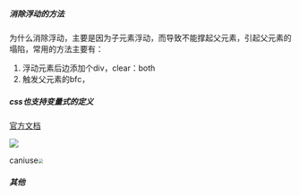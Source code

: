 ##### 消除浮动的方法

​		为什么消除浮动，主要是因为子元素浮动，而导致不能撑起父元素，引起父元素的塌陷，常用的方法主要有：

1. 浮动元素后边添加个div，clear：both
2. 触发父元素的bfc，

##### css也支持变量式的定义

[官方文档](https://developer.mozilla.org/zh-CN/docs/Web/CSS/var#Browser_compatibility)

![](https://tva1.sinaimg.cn/large/007S8ZIlgy1gfve5pgbzoj30ys0lemzn.jpg)

caniuse<img src="https://tva1.sinaimg.cn/large/007S8ZIlgy1gfve8fpfohj31h00k4784.jpg" style="zoom:50%;" />

##### 其他

